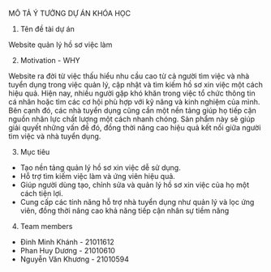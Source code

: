 MÔ TẢ Ý TƯỞNG DỰ ÁN KHÓA HỌC

1. Tên đề tài dự án

Website quản lý hồ sơ việc làm

2. Motivation - WHY

Website ra đời từ việc thấu hiểu nhu cầu cao từ cả người tìm việc và nhà tuyển dụng trong việc quản lý, cập nhật và tìm kiếm hồ sơ xin việc một cách hiệu quả. Hiện nay, nhiều người gặp khó khăn trong việc tổ chức thông tin cá nhân hoặc tìm các cơ hội phù hợp với kỹ năng và kinh nghiệm của mình. Bên cạnh đó, các nhà tuyển dụng cũng cần một nền tảng giúp họ tiếp cận nguồn nhân lực chất lượng một cách nhanh chóng. Sản phẩm này sẽ giúp giải quyết những vấn đề đó, đồng thời nâng cao hiệu quả kết nối giữa người tìm việc và nhà tuyển dụng.

3. Mục tiêu
- Tạo nền tảng quản lý hồ sơ xin việc dễ sử dụng.
- Hỗ trợ tìm kiếm việc làm và ứng viên hiệu quả.
- Giúp người dùng tạo, chỉnh sửa và quản lý hồ sơ xin việc của họ một cách tiện lợi.
- Cung cấp các tính năng hỗ trợ nhà tuyển dụng như quản lý và lọc ứng viên, đồng thời nâng cao khả năng tiếp cận nhân sự tiềm năng

4. Team members
- Đinh Minh Khánh - 21011612
- Phan Huy Dương - 21010610
- Nguyễn Văn Khương - 21010594
